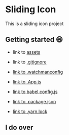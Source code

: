 # Sliding Icon
This is a sliding icon project
## Getting started :smile:
* link to [assets](https://github.com/PrimeTimeTran/sliding-icons/tree/master/assets)

* link to [.gitignore](https://github.com/PrimeTimeTran/sliding-icons/blob/master/.gitignore)

* [link to .watchmanconfig](https://github.com/PrimeTimeTran/sliding-icons/blob/master/.watchmanconfig)

* [link to .App.js](https://github.com/PrimeTimeTran/sliding-icons/blob/master/App.js)

* [link to babel.config.js](https://github.com/PrimeTimeTran/sliding-icons/blob/master/babel.config.js)

* [link to .package.json](https://github.com/PrimeTimeTran/sliding-icons/blob/master/package.json)

* [link to .yarn.lock](https://github.com/PrimeTimeTran/sliding-icons/blob/master/yarn.lock)

## I do over
